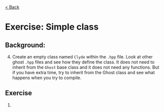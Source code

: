 [< Back](../README.md)

# Exercise: Simple class

## Background:

4. Create an empty class named `Clyde` within the `.hpp` file. Look at other ghost `.hpp` files and see how they define
   the class. It does not need to inherit from the `Ghost` base class and it does not need any functions. But if you
   have extra time, try to inherit from the Ghost class and see what happens when you try to compile.

## Exercise

1.
